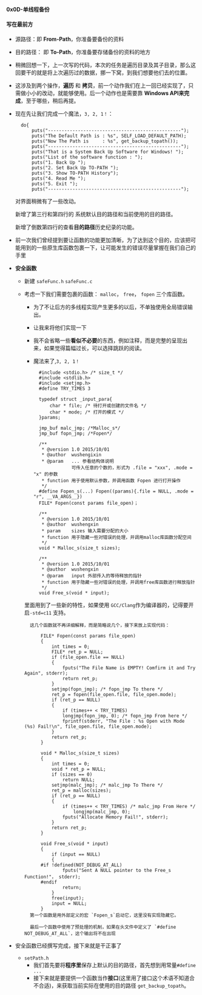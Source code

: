 #### 0x0D-单线程备份

#### 写在最前方
- 源路径：即 **From-Path**，你准备要备份的资料
- 目的路径： 即 **To-Path**，你准备要存储备份的资料的地方
- 稍微回想一下，上一次写的代码，本次的任务是遍历目录及其子目录，那么这回要干的就是将上次遍历过的数据，挪一下窝，到我们想要他们去的位置。
- 这涉及到两个操作，**遍历** 和 **拷贝**，前一个动作我们在上一回已经实现了，只需做小小的改动，就能够使用。后一个动作也是需要靠 **Windows API来完成**，至于哪些，稍后再提。
- 现在先让我们完成一个魔法，`3, 2, 1！`：

		do{
     		puts("-------------------------------------------------");
     		puts("The Default Path is : %s", SELF_LOAD_DEFAULT_PATH);
     		puts("Now The Path is     : %s", get_backup_topath());
     		puts("-------------------------------------------------");
     		puts("That is a System Back Up Software for Windows! ");
     		puts("List of the software function : ");
     		puts("1. Back Up ");
     		puts("2. Set Back Up TO-PATH ");
     		puts("3. Show TO-PATH History");
     		puts("4. Read Me ");
     		puts("5. Exit ");
     		puts("-------------------------------------------------");
	对界面稍微有了一些改动。

	新增了第三行和第四行的 系统默认目的路径和当前使用的目的路径。

	新增了倒数第四行的查看**目的路径**历史纪录的功能。

- 前一次我们曾经提到要让函数的功能更加清晰，为了达到这个目的，应该把可能用到的一些原生库函数包裹一下，让可能发生的错误尽量掌握在我们自己的手里

- **安全函数**
	- 新建 `safeFunc.h` `safeFunc.c`
	- 考虑一下我们需要包裹的函数： `malloc`， `free`， `fopen` 三个库函数。
		- 为了不让后方的多线程实现产生更多的以后，不单独使用全局错误输出。
		- 让我来将他们实现一下 
		- 我不会省略一些**看似不必要**的东西，例如注释，而是完整的呈现出来，如果觉得篇幅过长，可以选择跳跃的阅读。
		- 魔法来了,`3, 2, 1！`

				#include <stdio.h> /* size_t */
				#include <stdlib.h>
				#include <setjmp.h>
				#define TRY_TIMES 3

				typedef struct _input_para{
					char * file; /* 待打开或创建的文件名 */
					char * mode; /* 打开的模式 */
				}params;

				jmp_buf malc_jmp; /*Malloc_s*/
				jmp_buf fopn_jmp; /*Fopen*/
				
 				/**
				 * @version 1.0 2015/10/01
				 * @author  wushengixin
				 * @param   ... 参看结构体说明
							可传入任意的个数的，形式为 .file = "xxx", .mode = "x" 的参数
				 * function 用于使用默认参数，并调用函数 Fopen 进行打开操作
				 */
				#define Fopen_s(...) Fopen((params){.file = NULL, .mode = "r", __VA_ARGS__})
				FILE* Fopen(const params file_open)；

				/**
				 * @version 1.0 2015/10/01
				 * @author  wushengxin
				 * param    sizes 输入需要分配的大小
				 * function 用于隐藏一些对错误的处理，并调用malloc库函数分配空间
				 */
				void * Malloc_s(size_t sizes);

				/**
				 * @version 1.0 2015/10/01
				 * @author  wushengxin
				 * @param   input 外部传入的等待释放的指针
				 * function 用于隐藏一些对错误的处理，并调用free库函数进行释放指针
				 */
				void Free_s(void * input);
		里面用到了一些新的特性，如果使用 `GCC/Clang`作为编译器的，记得要开启`-std=c11` 支持。

			这几个函数就不再详细解释，而是简略说几个，接下来放上实现代码：

				FILE* Fopen(const params file_open)
				{
					int times = 0;
					FILE* ret_p = NULL;
					if (file_open.file == NULL)
					{
						fputs("The File Name is EMPTY! Comfirm it and Try Again", stderr);
						return ret_p;
					}
					setjmp(fopn_jmp); /* fopn_jmp To there */
					ret_p = fopen(file_open.file, file_open.mode);
					if (ret_p == NULL)
					{
						if (times++ < TRY_TIMES)  
						longjmp(fopn_jmp, 0); /* fopn_jmp From here */
						fprintf(stderr, "The File : %s Open with Mode (%s) Fail!\n", file_open.file, file_open.mode);
					}
					return ret_p;
				}

				void * Malloc_s(size_t sizes)
				{
					int times = 0;
					void * ret_p = NULL;
					if (sizes == 0)
						return NULL;
					setjmp(malc_jmp); /* malc_jmp To There */
					ret_p = malloc(sizes);
					if (ret_p == NULL)
					{
						if (times++ < TRY_TIMES) /* malc_jmp From Here */
							longjmp(malc_jmp, 0);
						fputs("Allocate Memory Fail!", stderr);
					}
					return ret_p;
				}

				void Free_s(void * input)
				{
					if (input == NULL)
					{
				#if !defined(NOT_DEBUG_AT_ALL)
						fputs("Sent A NULL pointer to the Free_s Function!"， stderr);
				#endif
						return;
					}
					free(input);
					input = NULL;
				}
			第一个函数是用外部定义的宏 `Fopen_s`启动它，这里没有实现隐藏它。
			
			最后一个函数中使用了预处理的机制，如果在头文件中定义了 `#define NOT_DEBUG_AT_ALL`，这个输出将不在出现

- 安全函数已经撰写完成，接下来就是干正事了
	- `setPath.h` 
		- 我们首先要将**程序里**保存上默认的目的路径，首先想到用常量`#define ...`
		- 接下来就是要提供一个函数当作**接口**(这里用了接口这个术语不知道合不合适)，来获取当前实际在使用的目的路径 `get_backup_topath`。
				
			


